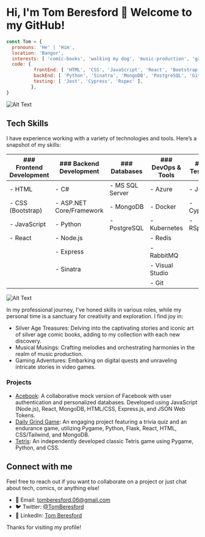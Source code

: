# Hi, I'm Tom Beresford 👋 Welcome to my GitHub!

```javascript
const Tom = {
  pronouns: 'He' | 'Him',
  location: 'Bangor',
  interests: [ 'comic-books', 'walking my dog', 'music-production', 'gaming' ],
  code: {
          frontEnd: [ 'HTML', 'CSS', 'JavaScript', 'React', 'Bootstrap' ],
          backEnd: [ 'Python', 'Sinatra', 'MongoDB', 'PostgreSQL', 'Git', 'Node', 'Express' ],
          testing: [ 'Jest', 'Cypress', 'Rspec' ],
         },
}
```

![Alt Text](https://user-images.githubusercontent.com/74038190/225813708-98b745f2-7d22-48cf-9150-083f1b00d6c9.gif)


## Tech Skills

I have experience working with a variety of technologies and tools. Here’s a snapshot of my skills:

| ### Frontend Development | ### Backend Development | ### Databases          | ### DevOps & Tools         | ### Testing   |
|--------------------------|-------------------------|------------------------|----------------------------|---------------|
| - HTML                   | - C#                     | - MS SQL Server        | - Azure                   | - Jest        |
| - CSS (Bootstrap)        | - ASP.NET Core/Framework | - MongoDB               | - Docker                 | - Cypress     |
| - JavaScript             | - Python                 | - PostgreSQL           | - Kubernetes              | - RSpec       |
| - React                  | - Node.js                |                        | - Redis                   |               |
|                          | - Express                |                        | - RabbitMQ                |               |
|                          | - Sinatra                |                        | - Visual Studio           |               |
|                          |                          |                        | - Git                     |               |


![Alt Text](https://camo.githubusercontent.com/28e64d517089d4b23ff5716340d789b4af32b3aa44001a62677f273d3ee898d5/68747470733a2f2f6d69722d73332d63646e2d63662e626568616e63652e6e65742f70726f6a6563745f6d6f64756c65732f6d61785f313230302f3831626234623136353638343031392e363430623630333864313333652e676966)


In my professional journey, I've honed skills in various roles, while my personal time is a sanctuary for creativity and exploration. I find joy in:

- Silver Age Treasures: Delving into the captivating stories and iconic art of silver age comic books, adding to my collection with each new discovery.
- Musical Musings: Crafting melodies and orchestrating harmonies in the realm of music production.
- Gaming Adventures: Embarking on digital quests and unraveling intricate stories in video games.

### Projects

- [Acebook](https://github.com/ThomasBeresford-0/Acebook): A collaborative mock version of Facebook with user authentication and personalized databases. Developed using JavaScript (Node.js), React, MongoDB, HTML/CSS, Express.js, and JSON Web Tokens.
- [Daily Grind Game](https://github.com/ThomasBeresford-0/Daily-Grind-Game): An engaging project featuring a trivia quiz and an endurance game, utilizing Pygame, Python, Flask, React, HTML, CSS/Tailwind, and MongoDB.
- [Tetris](https://github.com/ThomasBeresford-0/tetris_game): An independently developed classic Tetris game using Pygame, Python, and CSS.


## Connect with me

Feel free to reach out if you want to collaborate on a project or just chat about tech, comics, or anything else!

- 📧 Email: tomberesford.06@gmail.com
- 🐦 Twitter: [@TomBeresford](https://twitter.com/TomBeresford)
- 💼 LinkedIn: [Tom Beresford](https://linkedin.com/in/tom-beresford)

Thanks for visiting my profile!
